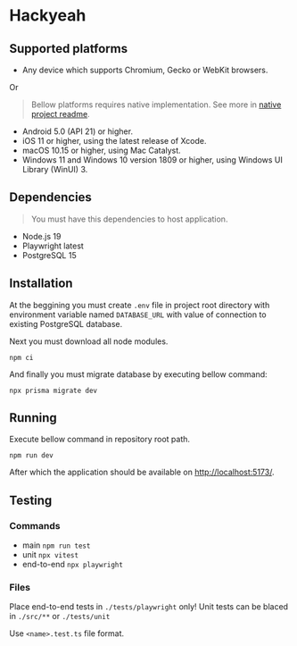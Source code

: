 # Hackyeah

## Supported platforms

-   Any device which supports Chromium, Gecko or WebKit browsers.

Or

> Bellow platforms requires native implementation. See more in [native project readme](Native/README.md).

-   Android 5.0 (API 21) or higher.
-   iOS 11 or higher, using the latest release of Xcode.
-   macOS 10.15 or higher, using Mac Catalyst.
-   Windows 11 and Windows 10 version 1809 or higher, using Windows UI Library (WinUI) 3.

## Dependencies

> You must have this dependencies to host application.

-   Node.js 19
-   Playwright latest
-   PostgreSQL 15

## Installation

At the beggining you must create `.env` file in project root directory with environment variable named `DATABASE_URL` with value of connection to existing PostgreSQL database.

Next you must download all node modules.

```
npm ci
```

And finally you must migrate database by executing bellow command:

```
npx prisma migrate dev
```

## Running

Execute bellow command in repository root path.

```
npm run dev
```

After which the application should be available on [http://localhost:5173/]().

## Testing

### Commands

-   main `npm run test`
-   unit `npx vitest`
-   end-to-end `npx playwright`

### Files

Place end-to-end tests in `./tests/playwright` only!
Unit tests can be blaced in `./src/**` or `./tests/unit`

Use `<name>.test.ts` file format.
